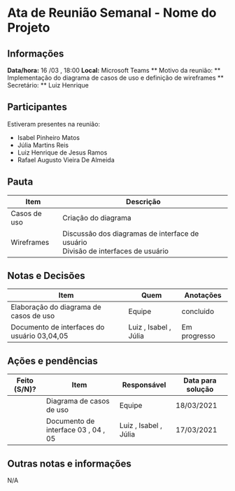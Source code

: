# Ata de Reunião Semanal - Nome do Projeto

## Informações
**Data/hora:** 16 /03 , 18:00
**Local:** Microsoft Teams 
** Motivo da reunião: ** Implementação do diagrama de casos de uso e definição de wireframes
** Secretário: ** Luiz Henrique

## Participantes
Estiveram presentes na reunião:
- Isabel Pinheiro Matos
- Júlia Martins Reis
- Luiz Henrique de Jesus Ramos
- Rafael Augusto Vieira De Almeida

## Pauta

Item | Descrição
---- | ----
Casos de uso | Criação do diagrama 
Wireframes | Discussão dos diagramas de interface de usuário <br> Divisão de interfaces de usuário

## Notas e Decisões
Item | Quem | Anotações |
---- | ---- | ---- |
Elaboração do diagrama de casos de uso | Equipe | concluido |
Documento de interfaces do usuário 03,04,05 | Luiz , Isabel , Júlia | Em progresso |


## Ações e pendências
| Feito (S/N)? | Item | Responsável | Data para solução |
| ---- | ---- | ---- | ---- |
| | Diagrama de casos de uso | Equipe | 18/03/2021 |
| | Documento de interface 03 , 04 , 05 | Luiz , Isabel , Júlia | 17/03/2021 |

## Outras notas e informações
N/A


